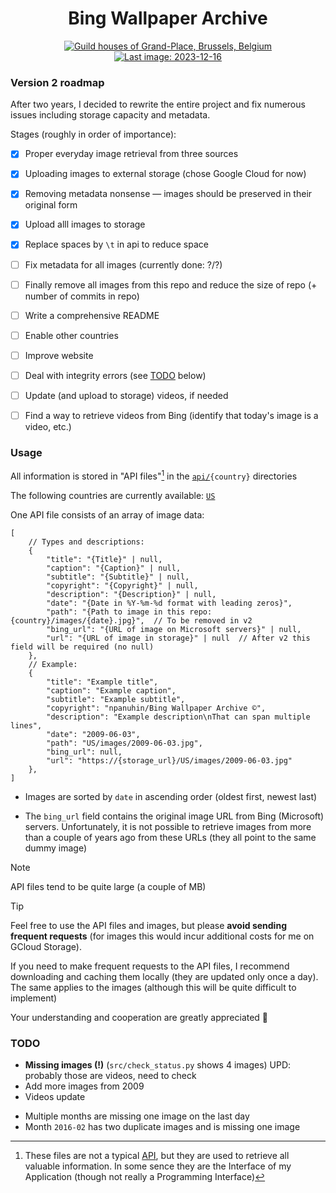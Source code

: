 <h1 align="center">Bing Wallpaper Archive</h1>

<div align="center">
    <a id="last_image_link" href="https://storage.googleapis.com/npanuhin-bing-wallpaper-archive/US/images/2023-12-16.jpg">
        <img id="last_image" title="Guild houses of Grand-Place, Brussels, Belgium" alt="Guild houses of Grand-Place, Brussels, Belgium" src="https://storage.googleapis.com/npanuhin-bing-wallpaper-archive/US/images/2023-12-16.jpg">
        <img id="last_image_badge" alt="Last image: 2023-12-16" src="https://img.shields.io/badge/Last_image-2023--12--16-informational?style=flat">
    </a>
</div>


### Version 2 roadmap

After two years, I decided to rewrite the entire project and fix numerous issues including storage capacity and metadata.

Stages (roughly in order of importance):

- [x] Proper everyday image retrieval from three sources
- [x] Uploading images to external storage (chose Google Cloud for now)
- [x] Removing metadata nonsense — images should be preserved in their original form
- [x] Upload alll images to storage
- [x] Replace spaces by `\t` in api to reduce space
- [ ] Fix metadata for all images (currently done: ?/?)
- [ ] Finally remove all images from this repo and reduce the size of repo (+ number of commits in repo)
- [ ] Write a comprehensive README
- [ ] Enable other countries
- [ ] Improve website
- [ ] Deal with integrity errors (see [TODO](#todo) below)
- [ ] Update (and upload to storage) videos, if needed
- [ ] Find a way to retrieve videos from Bing (identify that today's image is a video, etc.)


### Usage

All information is stored in "API files"[^1] in the <code><a href="api">api/</a>{country}</code> directories

The following countries are currently available: <a href="api/US"><code>US</code></a>

One API file consists of an array of image data:
```jsonc
[
    // Types and descriptions:
    {
        "title": "{Title}" | null,
        "caption": "{Caption}" | null,
        "subtitle": "{Subtitle}" | null,
        "copyright": "{Copyright}" | null,
        "description": "{Description}" | null,
        "date": "{Date in %Y-%m-%d format with leading zeros}",
        "path": "{Path to image in this repo: {country}/images/{date}.jpg}",  // To be removed in v2
        "bing_url": "{URL of image on Microsoft servers}" | null,
        "url": "{URL of image in storage}" | null  // After v2 this field will be required (no null)
    },
    // Example:
    {
        "title": "Example title",
        "caption": "Example caption",
        "subtitle": "Example subtitle",
        "copyright": "npanuhin/Bing Wallpaper Archive ©",
        "description": "Example description\nThat can span multiple lines",
        "date": "2009-06-03",
        "path": "US/images/2009-06-03.jpg",
        "bing_url": null,
        "url": "https://{storage_url}/US/images/2009-06-03.jpg"
    },
]
```

- Images are sorted by `date` in ascending order (oldest first, newest last)

- The `bing_url` field contains the original image URL from Bing (Microsoft) servers. Unfortunately, it is not possible to retrieve images from more than a couple of years ago from these URLs (they all point to the same dummy image)

> [!NOTE]
> API files tend to be quite large (a couple of MB)

> [!TIP]
> Feel free to use the API files and images, but please **avoid sending frequent requests** (for images this would incur additional costs for me on GCloud Storage).
>
> <a name="sometext"></a>If you need to make frequent requests to the API files, I recommend downloading and caching them locally (they are updated only once a day). The same applies to the images (although this will be quite difficult to implement)
>
> Your understanding and cooperation are greatly appreciated 🙂


### TODO

- **Missing images (!)** (`src/check_status.py` shows 4 images)
    UPD: probably those are videos, need to check
- Add more images from 2009
- Videos update

<!-- -  `2016-06-05` copyright: `© Heinz Wohner/Getty Images` vs `© Richard Du Toit/Minden Pictures` -->

- Multiple months are missing one image on the last day
- Month `2016-02` has two duplicate images and is missing one image


[^1]: These files are not a typical [API](https://en.wikipedia.org/wiki/API), but they are used to retrieve all valuable information. In some sence they are the Interface of my Application (though not really a Programming Interface)
